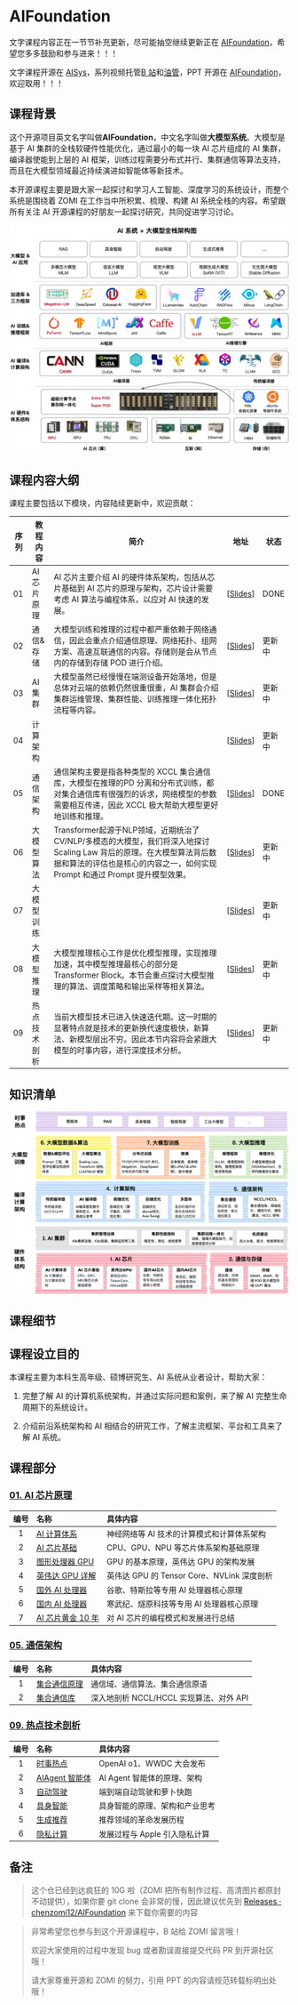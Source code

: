 # AIFoundation

文字课程内容正在一节节补充更新，尽可能抽空继续更新正在 [AIFoundation](https://github.com/chenzomi12/AIFoundation/)，希望您多多鼓励和参与进来！！！

文字课程开源在 [AISys](https://chenzomi12.github.io/)，系列视频托管[B 站](https://space.bilibili.com/517221395)和[油管](https://www.youtube.com/@zomi6222/videos)，PPT 开源在 [AIFoundation](https://github.com/chenzomi12/AIFoundation/)，欢迎取用！！！

## 课程背景

这个开源项目英文名字叫做**AIFoundation**，中文名字叫做**大模型系统**。大模型是基于 AI 集群的全栈软硬件性能优化，通过最小的每一块 AI 芯片组成的 AI 集群，编译器使能到上层的 AI 框架，训练过程需要分布式并行、集群通信等算法支持，而且在大模型领域最近持续演进如智能体等新技术。

本开源课程主要是跟大家一起探讨和学习人工智能、深度学习的系统设计，而整个系统是围绕着 ZOMI 在工作当中所积累、梳理、构建 AI 系统全栈的内容。希望跟所有关注 AI 开源课程的好朋友一起探讨研究，共同促进学习讨论。

![大模型系统全栈](images/aifoundation01.png)

## 课程内容大纲

课程主要包括以下模块，内容陆续更新中，欢迎贡献：

| 序列 | 教程内容 | 简介 | 地址 | 状态 |
| --- | --------------- | ------------------------------------------------------------------------------------------------- | ---------------------------- | ---- |
| 01 | AI 芯片原理 | AI 芯片主要介绍 AI 的硬件体系架构，包括从芯片基础到 AI 芯片的原理与架构，芯片设计需要考虑 AI 算法与编程体系，以应对 AI 快速的发展。 | [[Slides](./01AIChip/)] | DONE |
| 02 | 通信&存储 | 大模型训练和推理的过程中都严重依赖于网络通信，因此会重点介绍通信原理、网络拓扑、组网方案、高速互联通信的内容。存储则是会从节点内的存储到存储 POD 进行介绍。 | [[Slides](./02StorComm/)] | 更新中 |
| 03 | AI 集群 | 大模型虽然已经慢慢在端测设备开始落地，但是总体对云端的依赖仍然很重很重，AI 集群会介绍集群运维管理、集群性能、训练推理一体化拓扑流程等内容。 | [[Slides]()] | 更新中 |
| 04 | 计算架构 |                                                                                                   | [[Slides]()] | 更新中 |
| 05 | 通信架构 | 通信架构主要是指各种类型的 XCCL 集合通信库，大模型在推理的PD 分离和分布式训练，都对集合通信库有很强烈的诉求，网络模型的参数需要相互传递，因此 XCCL 极大帮助大模型更好地训练和推理。 | [[Slides](./05XCCL/)] | DONE |
| 06 | 大模型算法 | Transformer起源于NLP领域，近期统治了 CV/NLP/多模态的大模型，我们将深入地探讨 Scaling Law 背后的原理。在大模型算法背后数据和算法的评估也是核心的内容之一，如何实现 Prompt 和通过 Prompt 提升模型效果。 | [[Slides](./06Algo&Data/)] | 更新中 |
| 07 | 大模型训练 |                                                                                                   | [[Slides]()] | 更新中 |
| 08 | 大模型推理 | 大模型推理核心工作是优化模型推理，实现推理加速，其中模型推理最核心的部分是Transformer Block。本节会重点探讨大模型推理的算法、调度策略和输出采样等相关算法。 | [[Slides](./08Infer/)] | 更新中 |
| 09 | 热点技术剖析 | 当前大模型技术已进入快速迭代期。这一时期的显著特点就是技术的更新换代速度极快，新算法、新模型层出不穷。因此本节内容将会紧跟大模型的时事内容，进行深度技术分析。 | [[Slides](./09News/)] | 更新中 |

## 知识清单

![大模型系统全栈](images/aifoundation02.png)

## 课程细节

## 课程设立目的

本课程主要为本科生高年级、硕博研究生、AI 系统从业者设计，帮助大家：

1. 完整了解 AI 的计算机系统架构，并通过实际问题和案例，来了解 AI 完整生命周期下的系统设计。

2. 介绍前沿系统架构和 AI 相结合的研究工作，了解主流框架、平台和工具来了解 AI 系统。

## 课程部分

### **[01. AI 芯片原理](./01AIChip/)**

| 编号  | 名称       | 具体内容      |
|:---:|:----- |:--- |
| 1      | [AI 计算体系](./01AIChip/01Foundation/) | 神经网络等 AI 技术的计算模式和计算体系架构  |
| 2      | [AI 芯片基础](./01AIChip/02ChipBase/)   | CPU、GPU、NPU 等芯片体系架构基础原理       |
| 3      | [图形处理器 GPU](./01AIChip/03GPUBase/)  | GPU 的基本原理，英伟达 GPU 的架构发展  |
| 4      | [英伟达 GPU 详解](./01AIChip/04NVIDIA/) | 英伟达 GPU 的 Tensor Core、NVLink 深度剖析 |
| 5      | [国外 AI 处理器](./01AIChip/05Abroad/)   | 谷歌、特斯拉等专用 AI 处理器核心原理  |
| 6      | [国内 AI 处理器](./01AIChip/06Domestic/)   | 寒武纪、燧原科技等专用 AI 处理器核心原理  |
| 7      | [AI 芯片黄金 10 年](./01AIChip/07Thought/)   | 对 AI 芯片的编程模式和发展进行总结  |

### **[05. 通信架构](./05XCCL/)**

| 编号  | 名称       | 具体内容      |
|:---:|:----- |:--- |
| 1      | [集合通信原理](./05XCCL/01Communicate/) | 通信域、通信算法、集合通信原语  |
| 2      | [集合通信库](./05XCCL/02CommLibrary/)   | 深入地剖析 NCCL/HCCL 实现算法、对外 API  |

### **[09. 热点技术剖析](./09News/)**

| 编号  | 名称       | 具体内容      |
|:---:|:----- |:--- |
| 1      | [时事热点](./09News/00Others/)   |  OpenAI o1、WWDC 大会发布   |
| 2      | [AIAgent 智能体](./09News/01Agent/)   | AI Agent 智能体的原理、架构   |
| 3      | [自动驾驶](./09News/02AutoDrive/)   |  端到端自动驾驶和萝卜快跑  |
| 4      | [具身智能](./09News/03Embodied/)   |  具身智能的原理、架构和产业思考  |
| 5      | [生成推荐](./09News/04Remmcon/)   |  推荐领域的革命发展历程  |
| 6      | [隐私计算](./09News/05Computer/)   |  发展过程与 Apple 引入隐私计算  |

## 备注

> 这个仓已经到达疯狂的 10G 啦（ZOMI 把所有制作过程、高清图片都原封不动提供），如果你要 git clone 会非常的慢，因此建议优先到  [Releases · chenzomi12/AIFoundation](https://github.com/chenzomi12/AIFoundation/releases) 来下载你需要的内容

> 非常希望您也参与到这个开源课程中，B 站给 ZOMI 留言哦！
> 
> 欢迎大家使用的过程中发现 bug 或者勘误直接提交代码 PR 到开源社区哦！
> 
> 请大家尊重开源和 ZOMI 的努力，引用 PPT 的内容请规范转载标明出处哦！